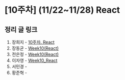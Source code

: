 # [10주차] (11/22~11/28) React

## 정리 글 링크

1. 장희지 - [10주차. React](https://blog.naver.com/huiji0315/222157075185)
2. 장동균 - [Week10(React)](https://dongkyun-jang.tistory.com/96)
3. 전은정 - [Week10(React)](https://jjung-lab.tistory.com/31)
4. 이자영 - [Week10_React](https://99neozone.tistory.com/11)
5. 서민경 - 
6. 황준혁 - 
